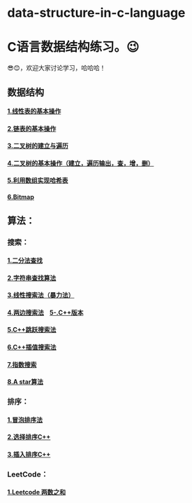 # data-structure-in-c-language
# C语言数据结构练习。😉   
😎😊，欢迎大家讨论学习，哈哈哈！  
## 数据结构
#### [1.线性表的基本操作](https://github.com/SongZihui-sudo/data-structure-in-c-language/blob/main/Linear%20table.c)  
#### [2.链表的基本操作](https://github.com/SongZihui-sudo/data-structure-in-c-language/blob/main/Listed_list.c)  
#### [3.二叉树的建立与遍历](https://github.com/SongZihui-sudo/data-structure-in-c-language/blob/main/tree.c)  
#### [4.二叉树的基本操作（建立，遍历输出，查，增，删）](https://github.com/SongZihui-sudo/data-structure-in-c-language/blob/main/Binary%20tree.c)  
#### [5.利用数组实现哈希表](https://github.com/SongZihui-sudo/data-structure-in-c-language/blob/main/hash.c)   
#### [6.Bitmap](https://github.com/SongZihui-sudo/data-structure-in-c-language/blob/main/Bitmap.c)  

## 算法：  
### 搜索：   
#### [1.二分法查找](https://github.com/SongZihui-sudo/data-structure-in-c-language/blob/main/dichotomy.c)    
#### [2.字符串查找算法](https://github.com/SongZihui-sudo/data-structure-in-c-language/blob/main/string.c)  
#### [3.线性搜索法（暴力法）](https://github.com/SongZihui-sudo/data-structure-in-c-language/blob/main/linear_search.c)    
#### [4.两边搜索法](https://github.com/SongZihui-sudo/data-structure-in-c-language/blob/main/linear_search2.c)&nbsp;&nbsp;&nbsp;&nbsp;[5-.C++版本](https://github.com/SongZihui-sudo/data-structure-in-c-language/blob/main/linear_searchcpp.cpp)  
#### [5.C++跳跃搜索法](https://github.com/SongZihui-sudo/data-structure-in-c-language/blob/main/jmup_search.cpp)   
#### [6.C++插值搜索法](https://github.com/SongZihui-sudo/data-structure-in-c-language/blob/main/Interpolation_Search.cpp)  
#### [7.指数搜索](https://github.com/SongZihui-sudo/data-structure-in-c-language/blob/main/Exponential_Search.cpp)     
#### [8.A star算法](https://github.com/SongZihui-sudo/data-structure-in-c-language/tree/main/A-star)    
### 排序：
#### [1.冒泡排序法](https://github.com/SongZihui-sudo/data-structure-in-c-language/blob/main/buddding_method.c)  
#### [2.选择排序C++](https://github.com/SongZihui-sudo/data-structure-in-c-language/blob/main/select_sort.cpp)  
#### [3.插入排序C++](https://github.com/SongZihui-sudo/data-structure-in-c-language/blob/main/Insertion_Sort.cpp)  
### LeetCode：
#### [1.Leetcode 两数之和](https://github.com/SongZihui-sudo/data-structure-in-c-language/blob/main/twosum.c)  

